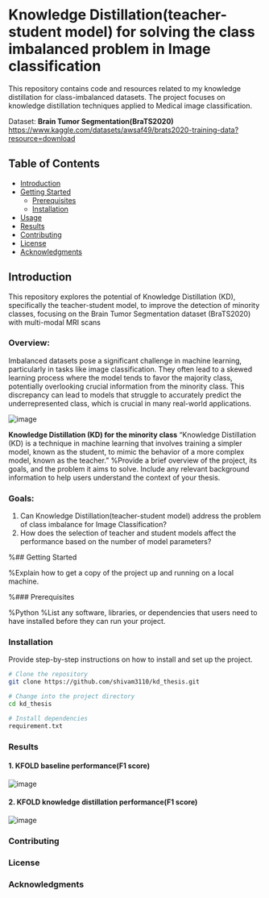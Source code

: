 # Knowledge Distillation(teacher-student model) for solving the class imbalanced problem in Image classification

This repository contains code and resources related to my knowledge distillation for class-imbalanced datasets. The project focuses on knowledge distillation techniques applied to Medical image classification.


Dataset: **Brain Tumor Segmentation(BraTS2020)**  https://www.kaggle.com/datasets/awsaf49/brats2020-training-data?resource=download

## Table of Contents

- [Introduction](#introduction)
- [Getting Started](#getting-started)
  - [Prerequisites](#prerequisites)
  - [Installation](#installation)
- [Usage](#usage)
- [Results](#results)
- [Contributing](#contributing)
- [License](#license)
- [Acknowledgments](#acknowledgments)

## Introduction
This repository explores the potential of Knowledge Distillation (KD), specifically the teacher-student model, to improve the detection of minority classes, focusing on the Brain Tumor Segmentation dataset (BraTS2020) with multi-modal MRI scans

### Overview:
Imbalanced datasets pose a significant challenge in machine learning, particularly in tasks like image classification. They often lead to a skewed learning process where the model tends to favor the majority class, potentially overlooking crucial information from the minority class. This discrepancy can lead to models that struggle to accurately predict the underrepresented class, which is crucial in many real-world applications.

![image](https://github.com/shivam3110/kd_thesis/assets/56818878/3474363d-b5e1-4e0d-ae2b-65c2aa909bd7)

**Knowledge Distillation (KD) for the minority class**
“Knowledge Distillation (KD) is a technique in machine learning that involves training a simpler model, known as the student, to mimic the behavior of a more complex model, known as the teacher.”
%Provide a brief overview of the project, its goals, and the problem it aims to solve. Include any relevant background information to help users understand the context of your thesis.

### Goals:
1. Can Knowledge Distillation(teacher-student model) address the problem of class imbalance for Image Classification?
2. How does the selection of teacher and student models affect the performance based on the number of model parameters?




%## Getting Started

%Explain how to get a copy of the project up and running on a local machine.

%### Prerequisites

%Python 
%List any software, libraries, or dependencies that users need to have installed before they can run your project.

### Installation

Provide step-by-step instructions on how to install and set up the project.

```bash
# Clone the repository
git clone https://github.com/shivam3110/kd_thesis.git

# Change into the project directory
cd kd_thesis

# Install dependencies
requirement.txt
```

### Results

#### 1. KFOLD baseline performance(F1 score)
![image](https://github.com/shivam3110/kd_thesis/assets/56818878/a3962cb9-f830-4fcb-9f7b-30895a24f157)
#### 2. KFOLD knowledge distillation performance(F1 score)
![image](https://github.com/shivam3110/kd_thesis/assets/56818878/c19924fc-3a11-443a-95df-8e939aa4092e)


   



### Contributing

### License

### Acknowledgments

